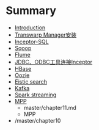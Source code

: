 # Summary

* [Introduction](README.md)
* [Transwarp Manager安装](master/chapter0.md)
* [Inceptor-SQL](master/chapter1.md)
* [Sqoop](master/chapter2.md)
* [Flume](master/chapter3.md)
* [JDBC、ODBC工具连接Inceptor](master/chapter4.md)
* [HBase](master/chapter5.md)
* [Oozie](master/chapter6.md)
* [Eistic search](master/chapter7.md)
* [Kafka](master/chapter8.md)
* [Spark streaming](master/chapter9.md)
* [MPP](master/chapter10/mpp.md)
   * master/chapter11.md
   * MPP
* /master/chapter10

